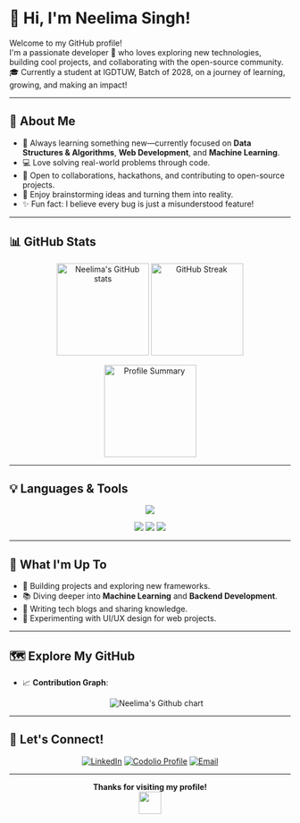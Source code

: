 # 👋 Hi, I'm Neelima Singh!

Welcome to my GitHub profile!  
I'm a passionate developer 🚀 who loves exploring new technologies, building cool projects, and collaborating with the open-source community.  
🎓 Currently a student at IGDTUW, Batch of 2028, on a journey of learning, growing, and making an impact!

---

## 🎯 About Me

- 🌱 Always learning something new—currently focused on **Data Structures & Algorithms**, **Web Development**, and **Machine Learning**.
- 💻 Love solving real-world problems through code.
- 🤝 Open to collaborations, hackathons, and contributing to open-source projects.
- 🧩 Enjoy brainstorming ideas and turning them into reality.
- ✨ Fun fact: I believe every bug is just a misunderstood feature!

---

## 📊 GitHub Stats

<p align="center">
  <img src="https://github-readme-stats.vercel.app/api?username=neelima-singh07&show_icons=true&theme=tokyonight&hide_title=true" alt="Neelima's GitHub stats" height="165">
  <img src="https://github-readme-streak-stats.herokuapp.com/?user=neelima-singh07&theme=tokyonight" alt="GitHub Streak" height="165">
</p>
<p align="center">
  <img src="https://github-profile-summary-cards.vercel.app/api/cards/profile-details?username=neelima-singh07&theme=tokyonight" alt="Profile Summary" height="165">
</p>

---

## 💡 Languages & Tools

<p align="center">
  <img src="https://skillicons.dev/icons?i=python,cpp,js,html,css,react,nodejs,mysql,git,github" />
</p>
<p align="center">
  <img src="https://img.shields.io/badge/Editor-VS%20Code-blue?logo=visualstudiocode&logoColor=white"/>
  <img src="https://img.shields.io/badge/OS-Windows-blue?logo=windows&logoColor=white"/>
  <img src="https://img.shields.io/badge/Terminal-Bash-black?logo=gnubash&logoColor=white"/>
</p>

---

## 🚀 What I'm Up To

- 🔭 Building projects and exploring new frameworks.
- 📚 Diving deeper into **Machine Learning** and **Backend Development**.
- 📝 Writing tech blogs and sharing knowledge.
- 🎨 Experimenting with UI/UX design for web projects.

---

## 🗺️ Explore My GitHub


- 📈 **Contribution Graph**:

  <p align="center">
    <img src="https://ghchart.rshah.org/neelima-singh07" alt="Neelima's Github chart" />
  </p>

---

## 🤝 Let's Connect!

<p align="center">
  <a href="https://www.linkedin.com/in/neelima-singh-481294318/"><img src="https://img.shields.io/badge/LinkedIn-blue?logo=linkedin&logoColor=white" alt="LinkedIn"></a>
  <a href="https://codolio.com/profile/Neelima"><img src="https://img.shields.io/badge/Codolio-Profile-orange?logo=codeforces&logoColor=white" alt="Codolio Profile"></a>
  <a href="mailto:neelima.singh.official@gmail.com"><img src="https://img.shields.io/badge/Email-D14836?logo=gmail&logoColor=white" alt="Email"></a>
</p>

---

<p align="center">
  <b>Thanks for visiting my profile!</b> <br/>
  <img src="https://media.giphy.com/media/hvRJCLFzcasrR4ia7z/giphy.gif" width="40"/>
</p>


